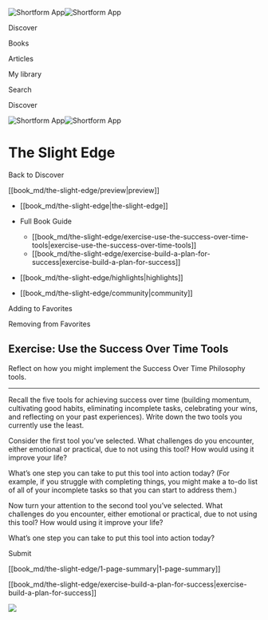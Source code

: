![Shortform App](/img/logo.36a2399e.svg)![Shortform App](/img/logo-dark.70c1b072.svg)

Discover

Books

Articles

My library

Search

Discover

![Shortform App](/img/logo.36a2399e.svg)![Shortform App](/img/logo-dark.70c1b072.svg)

# The Slight Edge

Back to Discover

[[book_md/the-slight-edge/preview|preview]]

  * [[book_md/the-slight-edge|the-slight-edge]]
  * Full Book Guide

    * [[book_md/the-slight-edge/exercise-use-the-success-over-time-tools|exercise-use-the-success-over-time-tools]]
    * [[book_md/the-slight-edge/exercise-build-a-plan-for-success|exercise-build-a-plan-for-success]]
  * [[book_md/the-slight-edge/highlights|highlights]]
  * [[book_md/the-slight-edge/community|community]]



Adding to Favorites 

Removing from Favorites 

## Exercise: Use the Success Over Time Tools

Reflect on how you might implement the Success Over Time Philosophy tools.

* * *

Recall the five tools for achieving success over time (building momentum, cultivating good habits, eliminating incomplete tasks, celebrating your wins, and reflecting on your past experiences). Write down the two tools you currently use the least.

Consider the first tool you’ve selected. What challenges do you encounter, either emotional or practical, due to not using this tool? How would using it improve your life?

What’s one step you can take to put this tool into action today? (For example, if you struggle with completing things, you might make a to-do list of all of your incomplete tasks so that you can start to address them.)

Now turn your attention to the second tool you’ve selected. What challenges do you encounter, either emotional or practical, due to not using this tool? How would using it improve your life?

What’s one step you can take to put this tool into action today?

Submit 

[[book_md/the-slight-edge/1-page-summary|1-page-summary]]

[[book_md/the-slight-edge/exercise-build-a-plan-for-success|exercise-build-a-plan-for-success]]

![](https://bat.bing.com/action/0?ti=56018282&Ver=2&mid=423e1560-408b-466b-8c91-010950f5a312&sid=1711133063fa11eebdec89a8b8ae3bbc&vid=171147a063fa11eea7440fcfeb230d96&vids=0&msclkid=N&pi=0&lg=en-US&sw=800&sh=600&sc=24&nwd=1&tl=Shortform%20%7C%20The%20Slight%20Edge&p=https%3A%2F%2Fwww.shortform.com%2Fapp%2Fbook%2Fthe-slight-edge%2Fexercise-use-the-success-over-time-tools&r=&lt=381&evt=pageLoad&sv=1&rn=526328)

